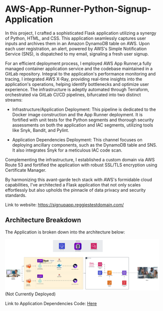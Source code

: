 # AWS-App-Runner-Python-Signup-Application

In this project, I crafted a sophisticated Flask application utilizing a synergy of Python, HTML, and CSS. This application seamlessly captures user inputs and archives them in an Amazon DynamoDB table on AWS. Upon each user registration, an alert, powered by AWS's Simple Notification Service (SNS), is dispatched to my email, signaling a fresh user signup.

For an efficient deployment process, I employed AWS App Runner,a fully managed container application service and the codebase maintained in a GitLab repository. Integral to the application's performance monitoring and tracing, I integrated AWS X-Ray, providing real-time insights into the application's operations, helping identify bottlenecks and optimize user experience. The infrastructure is adeptly automated through Terraform, orchestrated via GitLab CI/CD pipelines, bifurcated into two distinct streams:

- Infrastructure/Application Deployment: This pipeline is dedicated to the Docker image construction and the App Runner deployment. It is fortified with unit tests for the Python segments and thorough security assessments on both the application and IAC segments, utilizing tools like Snyk, Bandit, and Pylint.

- Application Dependencies Deployment: This channel focuses on deploying ancillary components, such as the DynamoDB table and SNS. It also integrates Snyk for a meticulous IAC code scan.

Complementing the infrastructure, I established a custom domain via AWS Route 53 and fortified the application with robust SSL/TLS encryption using Certificate Manager.

By harmonizing this avant-garde tech stack with AWS's formidable cloud capabilities, I've architected a Flask application that not only scales effortlessly but also upholds the pinnacle of data privacy and security standards.

Link to website: https://signupapp.reggiestestdomain.com/


## Architecture Breakdown

The Application is broken down into the architecture below:

![python](https://github.com/rjones18/Images/blob/main/Gitlab%20project.png) (Not Currently Deployed)

Link to Application Dependencies Code: [Here](https://github.com/rjones18/AWS-Python-Signup-Application-Dependencies)

